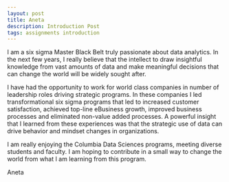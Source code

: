 ```yaml
---
layout: post
title: Aneta
description: Introduction Post
tags: assignments introduction
---
```



I am a six sigma Master Black Belt truly passionate about data analytics. In the next few years, I really believe that the intellect to draw insightful knowledge from vast amounts of data and make meaningful decisions that can change the world will be widely sought after.

I have had the opportunity to work for world class companies in number of leadership roles driving strategic programs. In these companies I led transformational six sigma programs that led to increased customer satisfaction, achieved top-line eBusiness growth, improved business processes and eliminated non-value added processes. A powerful insight that I learned from these experiences was that the strategic use of data can drive behavior and mindset changes in organizations. 

I am really enjoying the Columbia Data Sciences programs, meeting diverse students and faculty. I am hoping to contribute in a small way to change the world from what I am learning from this program.

Aneta 
